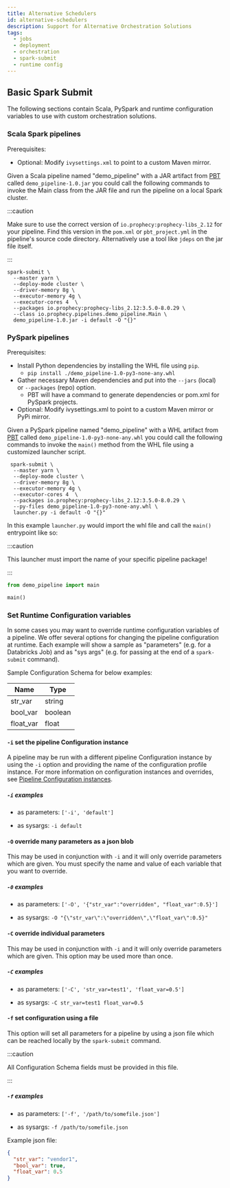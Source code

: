 ```yaml
---
title: Alternative Schedulers
id: alternative-schedulers
description: Support for Alternative Orchestration Solutions
tags:
  - jobs
  - deployment
  - orchestration
  - spark-submit
  - runtime config
---
```


## Basic Spark Submit

The following sections contain Scala, PySpark and runtime configuration variables to use with custom orchestration solutions.

### Scala Spark pipelines

Prerequisites:

- Optional: Modify `ivysettings.xml` to point to a custom Maven mirror.

Given a Scala pipeline named "demo_pipeline" with a JAR artifact from [PBT](docs/ci-cd/prophecy-build-tool/prophecy-build-tool.md)
called `demo_pipeline-1.0.jar` you could call the following commands to invoke the Main class from the JAR
file and run the pipeline on a local Spark cluster.

:::caution

Make sure to use the correct version of `io.prophecy:prophecy-libs_2.12` for your pipeline.
Find this version in the `pom.xml` or `pbt_project.yml` in the pipeline's source code directory.
Alternatively use a tool like `jdeps` on the jar file itself.

:::

```shell
spark-submit \
  --master yarn \
  --deploy-mode cluster \
  --driver-memory 8g \
  --executor-memory 4g \
  --executor-cores 4  \
  --packages io.prophecy:prophecy-libs_2.12:3.5.0-8.0.29 \
  --class io.prophecy.pipelines.demo_pipeline.Main \
  demo_pipeline-1.0.jar -i default -O "{}"
```

### PySpark pipelines

Prerequisites:

- Install Python dependencies by installing the WHL file using `pip`.
  - `pip install ./demo_pipeline-1.0-py3-none-any.whl`
- Gather necessary Maven dependencies and put into the `--jars` (local) or `--packages` (repo) option.
  - PBT will have a command to generate dependencies or pom.xml for PySpark projects.
- Optional: Modify ivysettings.xml to point to a custom Maven mirror or PyPi mirror.

Given a PySpark pipeline named "demo_pipeline" with a WHL artifact from [PBT](docs/ci-cd/prophecy-build-tool/prophecy-build-tool.md)
called `demo_pipeline-1.0-py3-none-any.whl` you could call the following commands to invoke the `main()` method from the WHL
file using a customized launcher script.

```shell
 spark-submit \
  --master yarn \
  --deploy-mode cluster \
  --driver-memory 8g \
  --executor-memory 4g \
  --executor-cores 4  \
  --packages io.prophecy:prophecy-libs_2.12:3.5.0-8.0.29 \
  --py-files demo_pipeline-1.0-py3-none-any.whl \
  launcher.py -i default -O "{}"
```

In this example `launcher.py` would import the whl file and call the `main()` entrypoint like so:

:::caution

This launcher must import the name of your specific pipeline package!

:::

```python
from demo_pipeline import main

main()
```

### Set Runtime Configuration variables

In some cases you may want to override runtime configuration variables of a pipeline.
We offer several options for changing the pipeline configuration at runtime. Each example will show a sample
as "parameters" (e.g. for a Databricks Job) and as "sys args" (e.g. for passing at the end of a `spark-submit` command).

Sample Configuration Schema for below examples:

| Name      | Type    |
| --------- | ------- |
| str_var   | string  |
| bool_var  | boolean |
| float_var | float   |

#### `-i` set the pipeline Configuration instance

A pipeline may be run with a different pipeline Configuration instance by using the `-i` option and providing the name of the configuration profile instance. For more information on configuration instances and overrides, see [Pipeline Configuration instances](../../Spark/configuration/#pipeline-configuration-instances).

##### `-i` examples

- as parameters: `['-i', 'default']`

- as sysargs: `-i default`

#### `-O` override many parameters as a json blob

This may be used in conjunction with `-i` and it will only override parameters which are given. You must
specify the name and value of each variable that you want to override.

##### `-0` examples

- as parameters: `['-O', '{"str_var":"overridden", "float_var":0.5}']`

- as sysargs: `-O "{\"str_var\":\"overridden\",\"float_var\":0.5}"`

#### `-C` override individual parameters

This may be used in conjunction with `-i` and it will only override parameters which are given.
This option may be used more than once.

##### `-C` examples

- as parameters: `['-C', 'str_var=test1', 'float_var=0.5']`

- as sysargs: `-C str_var=test1 float_var=0.5`

#### `-f` set configuration using a file

This option will set all parameters for a pipeline by using a json file which can be reached locally by the
`spark-submit` command.

:::caution

All Configuration Schema fields must be provided in this file.

:::

##### `-f` examples

- as parameters: `['-f', '/path/to/somefile.json']`

- as sysargs: `-f /path/to/somefile.json`

Example json file:

```json
{
  "str_var": "vendor1",
  "bool_var": true,
  "float_var": 0.5
}
```
